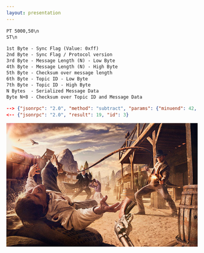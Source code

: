 ```yaml
---
layout: presentation
---
```


```
PT 5000,50\n
ST\n
```

```
1st Byte - Sync Flag (Value: 0xff)
2nd Byte - Sync Flag / Protocol version
3rd Byte - Message Length (N) - Low Byte
4th Byte - Message Length (N) - High Byte
5th Byte - Checksum over message length
6th Byte - Topic ID - Low Byte
7th Byte - Topic ID - High Byte
N Bytes  - Serialized Message Data
Byte N+8 - Checksum over Topic ID and Message Data
```

```json
--> {"jsonrpc": "2.0", "method": "subtract", "params": {"minuend": 42, "subtrahend": 23}, "id": 3}
<-- {"jsonrpc": "2.0", "result": 19, "id": 3}
```

[![](assets/img/wild-west.png)](software-electro-mechanical)

